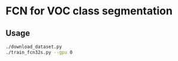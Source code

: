 # FCN for VOC class segmentation

## Usage

```bash
./download_dataset.py
./train_fcn32s.py --gpu 0
```
